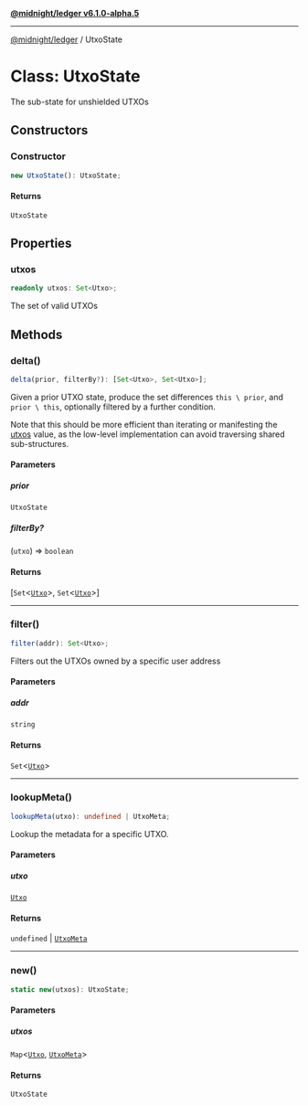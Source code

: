 [**@midnight/ledger v6.1.0-alpha.5**](../README.md)

***

[@midnight/ledger](../globals.md) / UtxoState

# Class: UtxoState

The sub-state for unshielded UTXOs

## Constructors

### Constructor

```ts
new UtxoState(): UtxoState;
```

#### Returns

`UtxoState`

## Properties

### utxos

```ts
readonly utxos: Set<Utxo>;
```

The set of valid UTXOs

## Methods

### delta()

```ts
delta(prior, filterBy?): [Set<Utxo>, Set<Utxo>];
```

Given a prior UTXO state, produce the set differences `this \ prior`, and
`prior \ this`, optionally filtered by a further condition.

Note that this should be more efficient than iterating or manifesting the
[utxos](#utxos) value, as the low-level implementation can avoid traversing
shared sub-structures.

#### Parameters

##### prior

`UtxoState`

##### filterBy?

(`utxo`) => `boolean`

#### Returns

\[`Set`\<[`Utxo`](../type-aliases/Utxo.md)\>, `Set`\<[`Utxo`](../type-aliases/Utxo.md)\>\]

***

### filter()

```ts
filter(addr): Set<Utxo>;
```

Filters out the UTXOs owned by a specific user address

#### Parameters

##### addr

`string`

#### Returns

`Set`\<[`Utxo`](../type-aliases/Utxo.md)\>

***

### lookupMeta()

```ts
lookupMeta(utxo): undefined | UtxoMeta;
```

Lookup the metadata for a specific UTXO.

#### Parameters

##### utxo

[`Utxo`](../type-aliases/Utxo.md)

#### Returns

`undefined` \| [`UtxoMeta`](UtxoMeta.md)

***

### new()

```ts
static new(utxos): UtxoState;
```

#### Parameters

##### utxos

`Map`\<[`Utxo`](../type-aliases/Utxo.md), [`UtxoMeta`](UtxoMeta.md)\>

#### Returns

`UtxoState`

